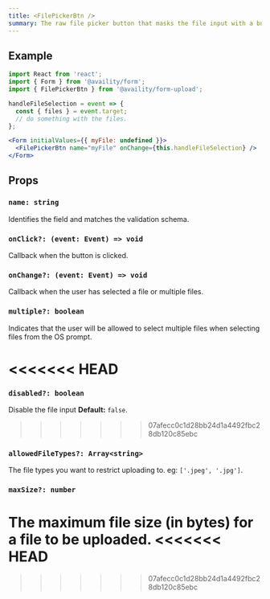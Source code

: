 ```yaml
---
title: <FilePickerBtn />
summary: The raw file picker button that masks the file input with a button.
---
```


## Example

```jsx
import React from 'react';
import { Form } from '@availity/form';
import { FilePickerBtn } from '@availity/form-upload';

handleFileSelection = event => {
  const { files } = event.target;
  // do something with the files.
};

<Form initialValues={{ myFile: undefined }}>
  <FilePickerBtn name="myFile" onChange={this.handleFileSelection} />
</Form>
```

## Props

### `name: string`

Identifies the field and matches the validation schema.

### `onClick?: (event: Event) => void`

Callback when the button is clicked.

### `onChange?: (event: Event) => void`

Callback when the user has selected a file or multiple files.

### `multiple?: boolean`

Indicates that the user will be allowed to select multiple files when selecting files from the OS prompt.

<<<<<<< HEAD
=======
### `disabled?: boolean`

Disable the file input **Default:** `false`.

>>>>>>> 07afecc0c1d28bb24d1a4492fbc28db120c85ebc
### `allowedFileTypes?: Array<string>`

The file types you want to restrict uploading to. eg: `['.jpeg', '.jpg']`.

### `maxSize?: number`

The maximum file size (in bytes) for a file to be uploaded.
<<<<<<< HEAD
=======

>>>>>>> 07afecc0c1d28bb24d1a4492fbc28db120c85ebc
